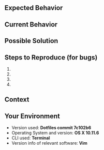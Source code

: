 <!--- Provide a general summary of the issue in the Title above -->

## Expected Behavior
<!--- If you're describing a bug, tell us what should happen -->
<!--- If you're suggesting a change/improvement, tell us how it should work -->

## Current Behavior
<!--- If describing a bug, tell us what happens instead of the expected behavior -->
<!--- If suggesting a change/improvement, explain the difference from current behavior -->

## Possible Solution
<!--- Not obligatory, but suggest a fix/reason for the bug, -->
<!--- or ideas how to implement the addition or change -->

## Steps to Reproduce (for bugs)
<!--- Provide a link to a live example, or an unambiguous set of steps to -->
<!--- reproduce this bug. Include code to reproduce, if relevant -->
1.
2.
3.
4.

## Context
<!--- How has this issue affected you? What are you trying to accomplish? -->
<!--- Providing context helps us come up with a solution that is most useful in the real world -->
<!--- Why do you need this new feature? What are it's use cases, and why can't it be accomplished without a full feature? -->

## Your Environment
<!--- Include as many relevant details about the environment you experienced the bug in -->
* Version used: **Dotfiles commit 7c102b6**
* Operating System and version: **OS X 10.11.6**
* CLI used: **Terminal**
* Version info of relevant software: **Vim**

